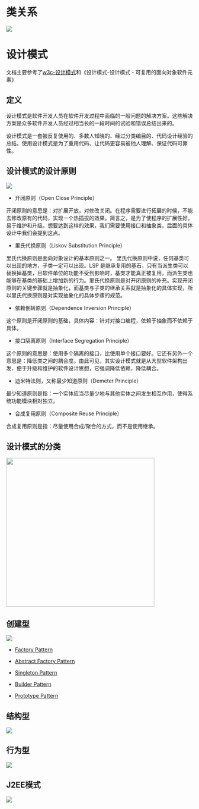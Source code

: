 # 类关系

<img src="img/ClassRelationship.jpg" />

# 设计模式

文档主要参考了[w3c-设计模式](https://www.w3cschool.cn/shejimoshi/)和《设计模式-设计模式 - 可复用的面向对象软件元素》

## 定义

设计模式是软件开发人员在软件开发过程中面临的一般问题的解决方案。这些解决方案是众多软件开发人员经过相当长的一段时间的试验和错误总结出来的。

设计模式是一套被反复使用的、多数人知晓的、经过分类编目的、代码设计经验的总结。使用设计模式是为了重用代码、让代码更容易被他人理解、保证代码可靠性。

## 设计模式的设计原则

<img src="img/DesignPatterns1.jpg" />

+ 开闭原则（Open Close Principle）

开闭原则的意思是：对扩展开放，对修改关闭。在程序需要进行拓展的时候，不能去修改原有的代码，实现一个热插拔的效果。简言之，是为了使程序的扩展性好，易于维护和升级。想要达到这样的效果，我们需要使用接口和抽象类，后面的具体设计中我们会提到这点。

+ 里氏代换原则（Liskov Substitution Principle）

里氏代换原则是面向对象设计的基本原则之一。 里氏代换原则中说，任何基类可以出现的地方，子类一定可以出现。LSP 是继承复用的基石，只有当派生类可以替换掉基类，且软件单位的功能不受到影响时，基类才能真正被复用，而派生类也能够在基类的基础上增加新的行为。里氏代换原则是对开闭原则的补充。实现开闭原则的关键步骤就是抽象化，而基类与子类的继承关系就是抽象化的具体实现，所以里氏代换原则是对实现抽象化的具体步骤的规范。

+ 依赖倒转原则（Dependence Inversion Principle）

这个原则是开闭原则的基础，具体内容：针对对接口编程，依赖于抽象而不依赖于具体。

+ 接口隔离原则（Interface Segregation Principle）

这个原则的意思是：使用多个隔离的接口，比使用单个接口要好。它还有另外一个意思是：降低类之间的耦合度。由此可见，其实设计模式就是从大型软件架构出发、便于升级和维护的软件设计思想，它强调降低依赖，降低耦合。

+ 迪米特法则，又称最少知道原则（Demeter Principle）

最少知道原则是指：一个实体应当尽量少地与其他实体之间发生相互作用，使得系统功能模块相对独立。

+ 合成复用原则（Composite Reuse Principle）

合成复用原则是指：尽量使用合成/聚合的方式，而不是使用继承。

## 设计模式的分类

<img src="img/DesignPatterns2.jpg" width=400 />

## 创建型

<img src="img/DesignPatterns3.jpg" />

+ [Factory Pattern](FactoryPattern.md)

+ [Abstract Factory Pattern](AbstractFactoryPattern.md)

+ [Singleton Pattern](SingletonPattern.md)

+ [Builder Pattern](BuilderPattern.md)

+ [Prototype Pattern](PrototypePattern.md)

## 结构型

<img src="img/DesignPatterns4.jpg" />

## 行为型

<img src="img/DesignPatterns5.jpg" />

## J2EE模式

<img src="img/DesignPatterns6.jpg" />

